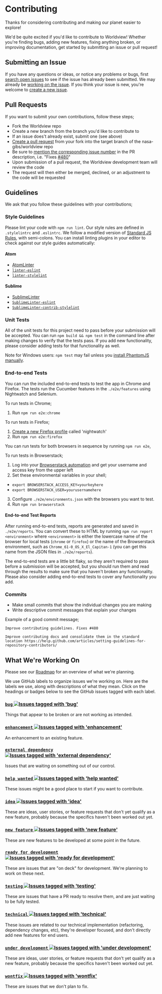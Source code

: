 # Contributing

Thanks for considering contributing and making our planet easier to explore!

We'd be quite excited if you'd like to contribute to Worldview! Whether you're finding bugs, adding new features, fixing anything broken, or improving documentation, get started by submitting an issue or pull request!

## Submitting an Issue

If you have any questions or ideas, or notice any problems or bugs, first [search open issues](https://github.com/nasa-gibs/worldview/issues) to see if the issue has already been submitted. We may already be [working on the issue](#what-were-working-on). If you think your issue is new, you're welcome to [create a new issue](https://github.com/nasa-gibs/worldview/issues/new).

## Pull Requests

If you want to submit your own contributions, follow these steps;

* Fork the Worldview repo
* Create a new branch from the branch you'd like to contribute to
* If an issue does't already exist, submit one (see above)
* [Create a pull request](https://help.github.com/articles/creating-a-pull-request/) from your fork into the target branch of the nasa-gibs/worldview repo
* Be sure to [mention the corresponding issue number](https://help.github.com/articles/closing-issues-using-keywords/) in the PR description, i.e. "Fixes [#480](https://github.com/nasa-gibs/worldview/issues/480)"
* Upon submission of a pull request, the Worldview development team will review the code
* The request will then either be merged, declined, or an adjustment to the code will be requested

## Guidelines

We ask that you follow these guidelines with your contributions;

### Style Guidelines

Please lint your code with `npm run lint`. Our style rules are defined in `.stylelintrc` and `.eslintrc`. We follow a modified version of [Standard JS Rules](https://github.com/standard/standard#the-rules), with semi-colons. You can install linting plugins in your editor to check against our style guides automatically:

#### Atom

* [AtomLinter](https://atomlinter.github.io/)
* [`linter-eslint`](https://atom.io/packages/linter-eslint)
* [`linter-stylelint`](https://atom.io/packages/linter-stylelint)

#### Sublime

* [SublimeLinter](http://www.sublimelinter.com/en/latest/)
* [`SublimeLinter-eslint`](https://github.com/roadhump/SublimeLinter-eslint)
* [`SublimeLinter-contrib-stylelint`](https://github.com/kungfusheep/SublimeLinter-contrib-stylelint)

### Unit Tests

All of the unit tests for this project need to pass before your submission will be accepted. You can run `npm build && npm test` in the command line after making changes to verify that the tests pass. If you add new functionality, please consider adding tests for that functionality as well.

Note for Windows users: `npm test` may fail unless you [install PhantomJS manually](http://phantomjs.org/download.html).

### End-to-end Tests

You can run the included end-to-end tests to test the app in Chrome and Firefox. The tests run the Cucumber features in the `./e2e/features` using Nightwatch and Selenium.

To run tests in Chrome;

1) Run `npm run e2e:chrome`

To run tests in Firefox;

1) [Create a new Firefox profile](https://developer.mozilla.org/en-US/Firefox/Multiple_profiles) called 'nightwatch'
2) Run `npm run e2e:firefox`

You can run tests for both browsers in sequence by running `npm run e2e`,

To run tests in Browserstack;

1) Log into your [Browserstack automation](https://www.browserstack.com/automate) and get your username and access key from the upper left
2) Set these environmental variables in your shell;
 - `export BROWSERSTACK_ACCESS_KEY=yourkeyhere`
 - `export BROWSERSTACK_USER=yourusernamehere`
3) Configure `./e2e/environments.json` with the browsers you want to test.
4) Run `npm run browserstack`

#### End-to-end Test Reports

After running end-to-end tests, reports are generated and saved in `./e2e/reports`. You can convert these to HTML by running `npm run report <environment>` where `<environment>` is either the lowercase name of the browser for local tests (`chrome` or `firefox`) or the name of the Browserstack environment, such as `Chrome_61-0_OS_X_El_Capitan-1` (you can get this name from the JSON files in `./e2e/reports`).

The end-to-end tests are a little bit flaky, so they aren't required to pass before a submission will be accepted, but you should run them and read through the results to make sure that you haven't broken any functionality. Please also consider adding end-to-end tests to cover any functionality you add.

### Commits

* Make small commits that show the individual changes you are making
* Write descriptive commit messages that explain your changes

Example of a good commit message;

```
Improve contributing guidelines. Fixes #480

Improve contributing docs and consolidate them in the standard location https://help.github.com/articles/setting-guidelines-for-repository-contributors/
```

## What We're Working On

Please see our [Roadmap](https://github.com/nasa-gibs/worldview/projects/7) for an overview of what we're planning.

We use GitHub labels to organize issues we're working on. Here are the labels we use, along with descriptions of what they mean. Click on the headings or badges below to see the GitHub issues tagged with each label.

### [`bug` ![Issues tagged with 'bug'](https://img.shields.io/github/issues-raw/nasa-gibs/worldview/bug.svg)](https://github.com/nasa-gibs/worldview/issues?q=is%3Aopen+is%3Aissue+label%3Abug)

Things that appear to be broken or are not working as intended.

### [`enhancement` ![Issues tagged with 'enhancement' ](https://img.shields.io/github/issues-raw/nasa-gibs/worldview/enhancement.svg)](https://github.com/nasa-gibs/worldview/issues?q=is%3Aopen+is%3Aissue+label%3Aenhancement)

An enhancement to an existing feature.

### [`external dependency` ![Issues tagged with 'external dependency'](https://img.shields.io/github/issues-raw/nasa-gibs/worldview/%22external%20dependency%22.svg)](https://github.com/nasa-gibs/worldview/issues?q=is%3Aopen%20is%3Aissue%20label%3A%22external%20dependency%22)

Issues that are waiting on something out of our control.

### [`help wanted` ![Issues tagged with 'help wanted'](https://img.shields.io/github/issues-raw/nasa-gibs/worldview/%22help%20wanted%22.svg)](https://github.com/nasa-gibs/worldview/issues?q=is%3Aopen+is%3Aissue+label%3A%22help%20wanted%22)

These issues might be a good place to start if you want to contribute.

### [`idea` ![Issues tagged with 'idea'](https://img.shields.io/github/issues-raw/nasa-gibs/worldview/idea.svg)](https://github.com/nasa-gibs/worldview/issues?q=is%3Aopen+is%3Aissue+label%3Aidea)

These are ideas, user stories, or feature requests that don't yet qualify as a new feature, probably because the specifics haven't been worked out yet.

### [`new feature` ![Issues tagged with 'new feature'](https://img.shields.io/github/issues-raw/nasa-gibs/worldview/%22new%20feature%22.svg)](https://github.com/nasa-gibs/worldview/issues?q=is%3Aopen+is%3Aissue+label%3A%22new%20feature%22)

These are new features to be developed at some point in the future.

### [`ready for development` ![Issues tagged with 'ready for development'](https://img.shields.io/github/issues-raw/nasa-gibs/worldview/%22ready%20for%20development%22.svg)](https://github.com/nasa-gibs/worldview/issues?q=is%3Aopen+is%3Aissue+label%3A%22ready%20for%20development%22)

These are issues that are "on deck" for development. We're planning to work on these next.

### [`testing` ![Issues tagged with 'testing'](https://img.shields.io/github/issues-raw/nasa-gibs/worldview/testing.svg)](https://github.com/nasa-gibs/worldview/issues?q=is%3Aopen+is%3Aissue+label%3Atesting)

These are issues that have a PR ready to resolve them, and are just waiting to be fully tested.

### [`technical` ![Issues tagged with 'technical'](https://img.shields.io/github/issues-raw/nasa-gibs/worldview/technical.svg)](https://github.com/nasa-gibs/worldview/issues?q=is%3Aopen+is%3Aissue+label%3Atechnical)

These issues are related to our technical implementation (refactoring, dependency changes, etc), they're developer focused, and don't directly add new features for end users.

### [`under development` ![Issues tagged with 'under development'](https://img.shields.io/github/issues-raw/nasa-gibs/worldview/%22under%20development%22.svg)](https://github.com/nasa-gibs/worldview/issues?q=is%3Aopen+is%3Aissue+label%3A%22under%20development%22)

These are ideas, user stories, or feature requests that don't yet qualify as a new feature, probably because the specifics haven't been worked out yet.

### [`wontfix` ![Issues tagged with 'wontfix'](https://img.shields.io/github/issues-raw/nasa-gibs/worldview/wontfix.svg)](https://github.com/nasa-gibs/worldview/issues?q=is%3Aopen+is%3Aissue+label%3Awontfix)

These are issues that we don't plan to fix.
